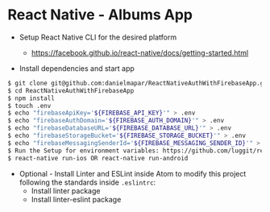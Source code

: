 # React Native - Albums App

  - Setup React Native CLI for the desired platform
    - https://facebook.github.io/react-native/docs/getting-started.html

  - Install dependencies and start app
```sh
$ git clone git@github.com:danielmapar/ReactNativeAuthWithFirebaseApp.git
$ cd ReactNativeAuthWithFirebaseApp
$ npm install
$ touch .env
$ echo "firebaseApiKey='${FIREBASE_API_KEY}'" > .env
$ echo "firebaseAuthDomain='${FIREBASE_AUTH_DOMAIN}'" > .env
$ echo "firebaseDatabaseURL='${FIREBASE_DATABASE_URL}'" > .env
$ echo "firebaseStorageBucket='${FIREBASE_STORAGE_BUCKET}'" > .env
$ echo "firebaseMessagingSenderId='${FIREBASE_MESSAGING_SENDER_ID}'" > .env
$ Run the Setup for environment variables: https://github.com/luggit/react-native-config
$ react-native run-ios OR react-native run-android
```

- Optional - Install Linter and ESLint inside Atom to modify this project following
  the standards inside ```.eslintrc```:
  - Install linter package
  - Install linter-eslint package
